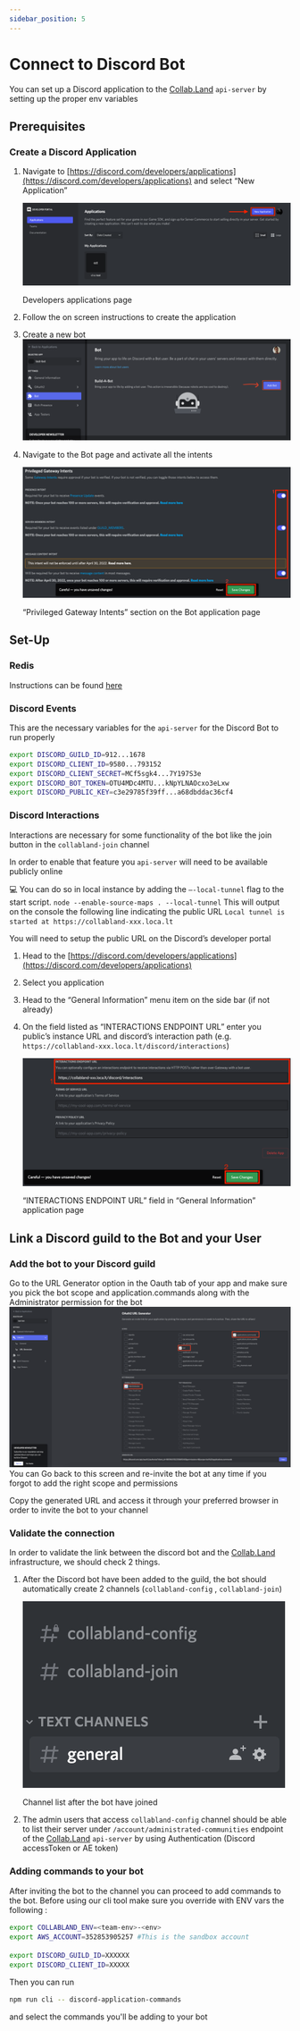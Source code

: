 ```yaml
---
sidebar_position: 5
---
```


# Connect to Discord Bot

You can set up a Discord application to the [Collab.Land](http://Collab.Land) `api-server` by setting up the proper env variables

## Prerequisites

### Create a Discord Application

1. Navigate to [https://discord.com/developers/applications](https://discord.com/developers/applications) and select “New Application”

   ![Developers applications page](./img/img1.png)

   Developers applications page

2. Follow the on screen instructions to create the application
3. Create a new bot
   ![](./img/add_bot.png)
4. Navigate to the Bot page and activate all the intents

   ![“Privileged Gateway Intents” section on the Bot application page](./img/img2.png)

   “Privileged Gateway Intents” section on the Bot application page

## Set-Up

### Redis

Instructions can be found [here](./set-up-redis.md)

### Discord Events

This are the necessary variables for the `api-server` for the Discord Bot to run properly

```bash
export DISCORD_GUILD_ID=912...1678
export DISCORD_CLIENT_ID=9580...793152
export DISCORD_CLIENT_SECRET=MCf5sgk4...7Y197S3e
export DISCORD_BOT_TOKEN=OTU4MDc4MTU...kNpYLNAOcxo3eLxw
export DISCORD_PUBLIC_KEY=c3e29785f39ff...a68dbddac36cf4
```

### Discord Interactions

Interactions are necessary for some functionality of the bot like the join button in the `collabland-join` channel

In order to enable that feature you `api-server` will need to be available publicly online

💻 You can do so in local instance by adding the `—-local-tunnel` flag to the start script.
`node --enable-source-maps . --local-tunnel`
This will output on the console the following line indicating the public URL
`Local tunnel is started at https://collabland-xxx.loca.lt`


You will need to setup the public URL on the Discord’s developer portal

1. Head to the [https://discord.com/developers/applications](https://discord.com/developers/applications)
2. Select you application
3. Head to the “General Information” menu item on the side bar (if not already)
4. On the field listed as “INTERACTIONS ENDPOINT URL” enter you public’s instance URL and discord’s interaction path (e.g. `https://collabland-xxx.loca.lt/discord/interactions`)

   ![“INTERACTIONS ENDPOINT URL” field in “General Information” application page](./img/img3.png)

   “INTERACTIONS ENDPOINT URL” field in “General Information” application page

## Link a Discord guild to the Bot and your User

### Add the bot to your Discord guild

Go to the URL Generator option in the Oauth tab of your app and make sure you pick the bot scope and application.commands
along with the Administrator permission for the bot
![](./img/bot_oauth_permissions.png)
You can Go back to this screen and re-invite the bot at any time if you forgot to add the right scope and permissions

Copy the generated URL and access it through your preferred browser in order to invite the bot to your channel

### Validate the connection

In order to validate the link between the discord bot and the [Collab.Land](http://Collab.Land) infrastructure, we should check 2 things.

1. After the Discord bot have been added to the guild, the bot should automatically create 2 channels (`collabland-config` , `collabland-join`)

   ![Channel list after the bot have joined](./img/img4.png)

   Channel list after the bot have joined

2. The admin users that access `collabland-config` channel should be able to list their server under `/account/administrated-communities` endpoint of the [Collab.Land](http://Collab.Land) `api-server` by using Authentication (Discord accessToken or AE token)

### Adding commands to your bot
After inviting the bot to the channel you can proceed to add commands to the bot. Before using our cli  tool make sure you override with ENV vars the following : 
```bash
export COLLABLAND_ENV=<team-env>-<env> 
export AWS_ACCOUNT=352853905257 #This is the sandbox account

export DISCORD_GUILD_ID=XXXXXX
export DISCORD_CLIENT_ID=XXXXX
```
Then you can run 
```bash
npm run cli -- discord-application-commands
```

and select the commands you'll be adding to your bot

